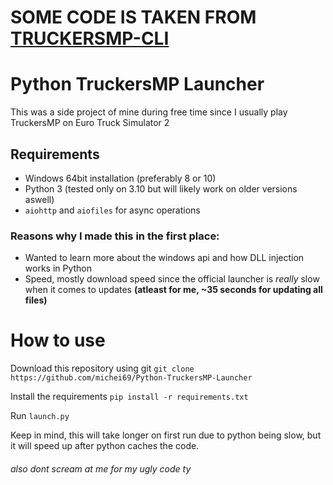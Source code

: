 # SOME CODE IS TAKEN FROM [TRUCKERSMP-CLI](https://github.com/truckersmp-cli/truckersmp-cli)

# Python TruckersMP Launcher

This was a side project of mine during free time since I usually play TruckersMP on Euro Truck Simulator 2

## Requirements
- Windows 64bit installation (preferably 8 or 10)
- Python 3 (tested only on 3.10 but will likely work on older versions aswell)
- `aiohttp` and `aiofiles` for async operations

###  Reasons why I made this in the first place:
- Wanted to learn more about the windows api and how DLL injection works in Python
- Speed, mostly download speed since the official launcher is *really* slow when it comes to updates **(atleast for me, ~35 seconds for updating all files)**

# How to use

Download this repository using git `git clone https://github.com/michei69/Python-TruckersMP-Launcher`

Install the requirements `pip install -r requirements.txt`

Run `launch.py`

Keep in mind, this will take longer on first run due to python being slow, but it will speed up after python caches the code.

###### also dont scream at me for my ugly code ty
